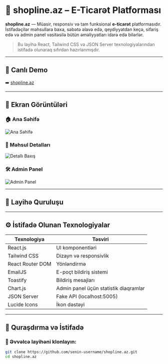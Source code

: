 # 🛒 shopline.az – E-Ticarət Platforması

**shopline.az** — Müasir, responsiv və tam funksional **e-ticarət** platformasıdır. İstifadəçilər məhsullara baxa, səbətə əlavə edə, qeydiyyatdan keçə, sifariş edə və admin panel vasitəsilə bütün əməliyyatları idarə edə bilərlər.

> Bu layihə React, Tailwind CSS və JSON Server texnologiyalarından istifadə olunaraq sıfırdan hazırlanmışdır.

---

## 🔗 Canlı Demo

➡️ [shopline.az](https://github.com/Rashadfarhadli/Shopline-.git)

---

## 📸 Ekran Görüntüləri

### 🏠 Ana Səhifə
![Ana Səhifə](https://tawk.link/684f356639b70919105f02d0/a/684f34c24542a91aebdd61b5/85a1f1fd89e957f370dc2761027eba5746ea1e50/67dba3d1-0c4d-40f6-827c-242a93ea0d72.jpeg)

### 🛒 Məhsul Detalları
![Detallı Baxış](https://tawk.link/684f356639b70919105f02d0/a/684f34c24542a91aebdd61b5/466403e17a46b19adb20566474c57db20429b80e/74ceb776-746a-4411-a18f-1b3134efba99.jpeg)

### 🛠️ Admin Panel
![Admin Panel](https://tawk.link/684f356639b70919105f02d0/a/684f34c24542a91aebdd61b5/2f06082bf6c96ef3b3a34b7c45e72474972f555e/526309d9-fa95-4ee1-983d-531214906b5c.jpeg)

---

## 📁 Layihə Quruluşu




---

## ⚙️ İstifadə Olunan Texnologiyalar

| Texnologiya       | Təsviri                                 |
|-------------------|------------------------------------------|
| React.js          | UI komponentləri                        |
| Tailwind CSS      | Dizayn və responsivlik                  |
| React Router DOM  | Yönləndirmə                             |
| EmailJS           | E-poçt bildiriş sistemi                 |
| Toastify          | Bildiriş mesajları                      |
| Chart.js          | Admin panel üçün statistik diaqramlar   |
| JSON Server       | Fake API (localhost:5005)               |
| Lucide Icons      | İkon dəstəyi                            |

---

## 🚀 Quraşdırma və İstifadə

### 🔧 Əvvəlcə layihəni klonlayın:

```bash
git clone https://github.com/senin-username/shopline.az.git
cd shopline.az


